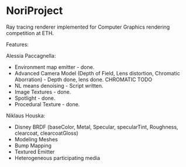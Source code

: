# NoriProject
Ray tracing renderer implemented for Computer Graphics rendering competition at ETH.


Features:

Alessia Paccagnella:
- Environment map emitter - done.
- Advanced Camera Model (Depth of Field, Lens distortion, Chromatic Aborration)  - Depth done, lens done. CHROMATIC TODO
- NL means denoising - Script written.
- Image Textures - done. 
- Spotlight - done. 
- Procedural Texture - done. 

Niklaus Houska:
- Disney BRDF (baseColor, Metal, Specular, specularTint, Roughness, clearcoat, clearcoatGloss) 
- Modeling Meshes
- Bump Mapping
- Textured Emitter
- Heterogeneous participating media
